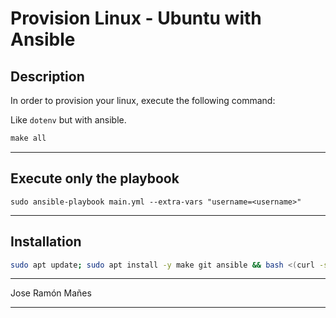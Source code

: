 # Provision Linux - Ubuntu with Ansible

## Description
In order to provision your linux, execute the following command:

Like `dotenv` but with ansible.


```Makefile
make all
```

---

## Execute only the playbook
```ansible-playbook
sudo ansible-playbook main.yml --extra-vars "username=<username>"
```

---

## Installation
```bash
sudo apt update; sudo apt install -y make git ansible && bash <(curl -s https://raw.githubusercontent.com/jrmanes/provision-linux/master/start.sh)
```

---
Jose Ramón Mañes

---

